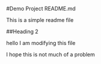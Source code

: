 #Demo Project README.md

This is a simple readme file

##Heading 2

hello 
I am modifying this file

I hope this is not much of a problem